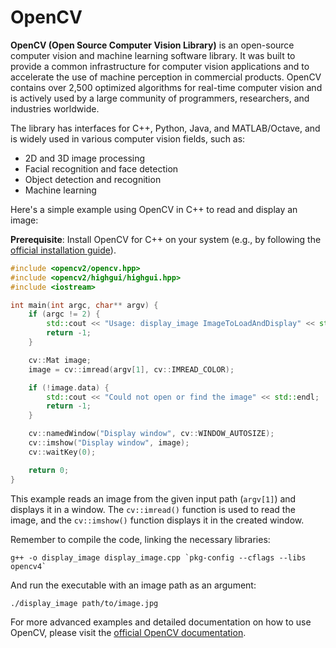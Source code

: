 # OpenCV

**OpenCV (Open Source Computer Vision Library)** is an open-source computer vision and machine learning software library. It was built to provide a common infrastructure for computer vision applications and to accelerate the use of machine perception in commercial products. OpenCV contains over 2,500 optimized algorithms for real-time computer vision and is actively used by a large community of programmers, researchers, and industries worldwide.

The library has interfaces for C++, Python, Java, and MATLAB/Octave, and is widely used in various computer vision fields, such as:

- 2D and 3D image processing
- Facial recognition and face detection
- Object detection and recognition
- Machine learning

Here's a simple example using OpenCV in C++ to read and display an image:

**Prerequisite**: Install OpenCV for C++ on your system (e.g., by following the [official installation guide](https://docs.opencv.org/master/d7/d9f/tutorial_linux_install.html)).

```cpp
#include <opencv2/opencv.hpp>
#include <opencv2/highgui/highgui.hpp>
#include <iostream>

int main(int argc, char** argv) {
    if (argc != 2) {
        std::cout << "Usage: display_image ImageToLoadAndDisplay" << std::endl;
        return -1;
    }

    cv::Mat image;
    image = cv::imread(argv[1], cv::IMREAD_COLOR);

    if (!image.data) {
        std::cout << "Could not open or find the image" << std::endl;
        return -1;
    }

    cv::namedWindow("Display window", cv::WINDOW_AUTOSIZE);
    cv::imshow("Display window", image);
    cv::waitKey(0);

    return 0;
}
```

This example reads an image from the given input path (`argv[1]`) and displays it in a window. The `cv::imread()` function is used to read the image, and the `cv::imshow()` function displays it in the created window.

Remember to compile the code, linking the necessary libraries:

```
g++ -o display_image display_image.cpp `pkg-config --cflags --libs opencv4`
```

And run the executable with an image path as an argument:

```
./display_image path/to/image.jpg
```

For more advanced examples and detailed documentation on how to use OpenCV, please visit the [official OpenCV documentation](https://docs.opencv.org/master/).
